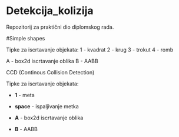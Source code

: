 # Detekcija_kolizija

Repozitorij za praktični dio diplomskog rada.

 #Simple shapes

Tipke za iscrtavanje objekata:
1 - kvadrat
2 - krug
3 - trokut
4 - romb

A - box2d iscrtavanje oblika
B - AABB

CCD (Continous Collision Detection)

Tipke za iscrtavanje objekata:

* **1** - meta
* **space** - ispaljivanje metka


* **A** - box2d iscrtavanje oblika
* **B** - AABB

